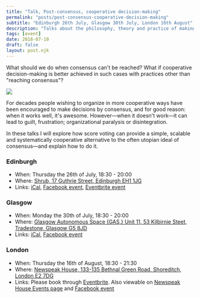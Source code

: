 ```yaml
---
title: "Talk, Post-consensus, cooperative decision-making"
permalink: "posts/post-consensus-cooperative-decision-making"
subtitle: "Edinburgh 26th July, Glasgow 30th July, London 16th August"
description: "Talks about the philosophy, theory and practice of making cooperative decisions when consensus is not possible."
tags: [event]
date: 2018-07-10
draft: false
layout: post.njk
---
```


What should we do when consensus can't be reached? What if cooperative decision-making is better achieved in such cases with practices other than "reaching consensus"?

![](../postImages/pccdm_dmexpanded.png)

For decades people wishing to organize in more cooperative ways have been encouraged to make decisions by consensus, and for good reason: when it works well, it's awesome. However—when it doesn't work—it can lead to  guilt, frustration; organizational paralysis or disintegration.

In these talks I will explore how score voting can provide a simple, scalable and systematically cooperative alternative to the often utopian ideal of consensus—and explain how to do it.

### Edinburgh
- When: Thursday the 26th of July, 18:30 - 20:00
- Where: [Shrub, 17 Guthrie Street, Edinburgh EH1 1JG](https://www.openstreetmap.org/node/3972572583#map=19/55.94823/-3.18844&layers=N)
- Links: [iCal](/data/2018-07-26_Post-consensus,_cooperative_decision-making_talk_@_Shrub.ics), [Facebook event](https://www.facebook.com/events/251221582324340/), [Eventbrite event](https://www.eventbrite.co.uk/e/post-consensus-cooperative-decision-making-tickets-47851556293?aff=efbeventtix)

### Glasgow
- When: Monday the 30th of July, 18:30 - 20:00
- Where: [Glasgow Autonomous Space {GAS,} Unit 11, 53 Kilbirnie Steet, Tradestone, Glasgow G5 8JD](https://www.openstreetmap.org/way/169761241)
- Links: [iCal](/data/2018-07-30_Post-consensus,_cooperative_decision-making_talk_@_GAS.ics), [Facebook event](https://www.facebook.com/events/197830640883115/)

### London
- When: Thursday the 16th of August, 18:30 - 21:30
- Where: [Newspeak House, 133-135 Bethnal Green Road, Shoreditch, London E2 7DG](https://www.google.co.uk/maps/place/Newspeak+House/@51.5250985,-0.0734279,17z/data=!3m1!4b1!4m7!1m4!3m3!1s0x48761cb7f97779b1:0xdd191795dcc3bd07!2s135+Bethnal+Green+Rd,+London+E2!3b1!3m1!1s0x48761cb7f0bd369f:0x8e14db13c9e8ae7f?shorturl=1)
- Links: Please book through [Eventbrite](https://www.eventbrite.co.uk/e/round-table-on-post-consensus-cooperative-decision-making-tickets-48757539112). Also viewable on [Newspeak House Events page](https://www.nwspk.com/events) and [Facebook event](https://www.facebook.com/events/253216935292961/?notif_t=plan_user_invited&notif_id=1533410894807171)


